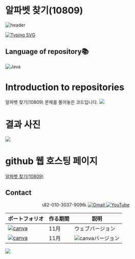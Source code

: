 # 알파벳 찾기(10809)
![header](https://capsule-render.vercel.app/api?type=egg&color=gradient&height=300&section=header&text=welcome%2&fontSize=50&desc=백준%20최소,%20알파벳%20찾기(10809)%20문제)

[![Typing SVG](https://readme-typing-svg.demolab.com?font=Fira+Code&pause=1000&color=93BDF7&background=203AFF00&random=false&width=435&lines=My+name+is+kimganghyeon)](https://git.io/typing-svg)

## Language of repository📚
![Java](https://img.shields.io/badge/Java-007396?style=flat-square&logo=java&logoColor=white)

# Introduction to repositories 
알파벳 찾기(10809) 문제를 풀어놓은 코드입니다. 
<a href="https://www.acmicpc.net/problem/10809">
  <img src="https://github.com/do04200611/Baekjoon/assets/74278578/48daa54a-a9ee-4a02-b95f-70a984abf4d2">
</a>


# 결과 사진 <br>
<a href="https://github.com/do04200611/Baekjoon/blob/main/%EC%95%8C%ED%8C%8C%EB%B2%B3%20%EC%B0%BE%EA%B8%B0(10809)/Main.java">
  <img src ="https://github.com/do04200611/Baekjoon/assets/74278578/1a1565aa-fbfe-4cbd-b30b-7267e44df3ee">
</a>



# github 웹 호스팅 페이지
<a href="https://do04200611.github.io/Baekjoon/%EC%95%8C%ED%8C%8C%EB%B2%B3%20%EC%B0%BE%EA%B8%B0(10809)/index.html">알파벳 찾기(10809)</a>

## Contact 



<p align="center">
  📞82-010-3037-9096📞
  <a href="mailto:a01030379096@gmail.com">
    <img src="https://img.shields.io/badge/-Gmail-red?style=for-the-badge&logo=Gmail" alt="Gmail">
  </a>
  <a href="https://www.youtube.com/channel/UC484ZJMavtoPOI4ey-HFdCA">
   <img src="https://img.shields.io/badge/-YouTube-red?style=for-the-badge&logo=youtube"  alt="YouTube">
 </a> <br>
 
  | ポートフォリオ           |  作る期間     |            説明  |
  |------------------------|---------------|----------------------------------------------|
  |<a href="https://kimganghyeon.my.canva.site/kimganghyeon"><img src="https://img.shields.io/badge/canva-purple?style=for-the-badge&logo=canva" alt="canva"></a>|11月|ウェブバージョン|
  |<a href="https://www.canva.com/design/DAFzY5opUiA/Ge33dSKE16cErBaDJDp-BA/edit"><img src="https://img.shields.io/badge/canva-purple?style=for-the-badge&logo=canva" alt="canva"></a>|11月|<img src="https://img.shields.io/badge/canva-purple?style=for-the-badge&logo=canva" alt="canva">バージョン|
</p>
<img src="https://capsule-render.vercel.app/api?type=egg&color=gradient&height=100&text=Thank%20you%20for%20watching.&section=footer" />
